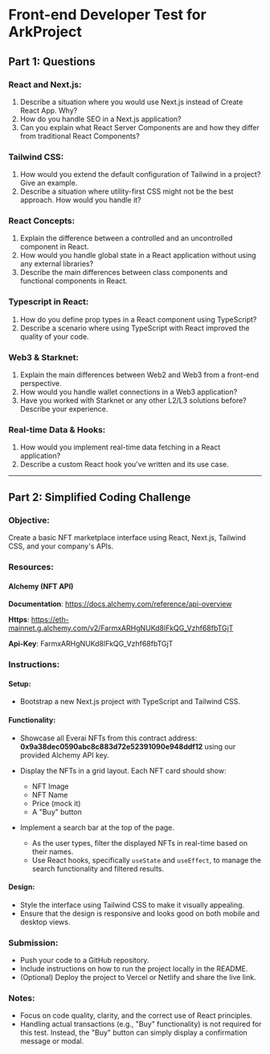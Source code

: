 # **Front-end Developer Test for ArkProject**

## **Part 1: Questions**

### **React and Next.js**:
1. Describe a situation where you would use Next.js instead of Create React App. Why?
2. How do you handle SEO in a Next.js application? 
3. Can you explain what React Server Components are and how they differ from traditional React Components?

### **Tailwind CSS**:
1. How would you extend the default configuration of Tailwind in a project? Give an example.
2. Describe a situation where utility-first CSS might not be the best approach. How would you handle it?

### **React Concepts**:
1. Explain the difference between a controlled and an uncontrolled component in React.
2. How would you handle global state in a React application without using any external libraries?
3. Describe the main differences between class components and functional components in React.

### **Typescript in React**:
1. How do you define prop types in a React component using TypeScript?
2. Describe a scenario where using TypeScript with React improved the quality of your code.

### **Web3 & Starknet**:
1. Explain the main differences between Web2 and Web3 from a front-end perspective.
2. How would you handle wallet connections in a Web3 application?
3. Have you worked with Starknet or any other L2/L3 solutions before? Describe your experience.

### **Real-time Data & Hooks**:
1. How would you implement real-time data fetching in a React application?
2. Describe a custom React hook you've written and its use case.

---

## **Part 2: Simplified Coding Challenge**

### **Objective**: 
Create a basic NFT marketplace interface using React, Next.js, Tailwind CSS, and your company's APIs.

### **Resources**:

#### Alchemy (NFT API)

**Documentation**: https://docs.alchemy.com/reference/api-overview

**Https**: https://eth-mainnet.g.alchemy.com/v2/FarmxARHgNUKd8lFkQG_Vzhf68fbTGjT

**Api-Key**: FarmxARHgNUKd8lFkQG_Vzhf68fbTGjT

### **Instructions**:

#### **Setup**:
- Bootstrap a new Next.js project with TypeScript and Tailwind CSS.

#### **Functionality**:
- Showcase all Everai NFTs from this contract address: **0x9a38dec0590abc8c883d72e52391090e948ddf12** using our provided Alchemy API key.
  
- Display the NFTs in a grid layout. Each NFT card should show:
    - NFT Image
    - NFT Name
    - Price (mock it)
    - A "Buy" button

- Implement a search bar at the top of the page.
    - As the user types, filter the displayed NFTs in real-time based on their names.
    - Use React hooks, specifically `useState` and `useEffect`, to manage the search functionality and filtered results.

#### **Design**:
- Style the interface using Tailwind CSS to make it visually appealing.
- Ensure that the design is responsive and looks good on both mobile and desktop views.

### **Submission**:
- Push your code to a GitHub repository.
- Include instructions on how to run the project locally in the README.
- (Optional) Deploy the project to Vercel or Netlify and share the live link.

### **Notes**:
- Focus on code quality, clarity, and the correct use of React principles.
- Handling actual transactions (e.g., "Buy" functionality) is not required for this test. Instead, the "Buy" button can simply display a confirmation message or modal.

